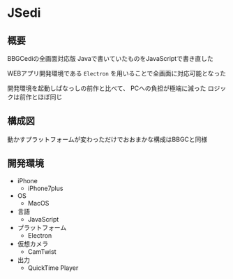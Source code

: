 # JSedi

## 概要
BBGCediの全画面対応版
Javaで書いていたものをJavaScriptで書き直した

WEBアプリ開発環境である
`Electron` を用いることで全画面に対応可能となった

開発環境を起動しぱなっしの前作と比べて、
PCへの負担が極端に減った
ロジックは前作とほぼ同じ

## 構成図
動かすプラットフォームが変わっただけでおおまかな構成はBBGCと同様


## 開発環境

* iPhone
    + iPhone7plus
* OS
    + MacOS
* 言語
    + JavaScript
* プラットフォーム
    + Electron
* 仮想カメラ
    + CamTwist
* 出力
    + QuickTime Player
